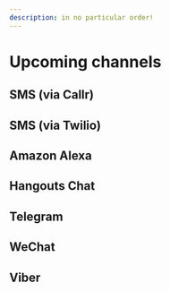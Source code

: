 ```yaml
---
description: in no particular order!
---
```


# Upcoming channels

## SMS \(via Callr\)

## SMS \(via Twilio\)

## Amazon Alexa

## Hangouts Chat

## Telegram

## WeChat

## Viber

